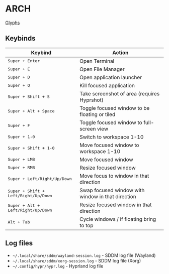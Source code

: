 # ARCH

[Glyphs](https://nerdfonts.ytyng.com/)

## Keybinds

| Keybind | Action |
|---------|--------|
| <kbd>Super + Enter</kbd> | Open Terminal |
| <kbd>Super + E</kbd> | Open File Manager |
| <kbd>Super + D</kbd> | Open application launcher |
| <kbd>Super + Q</kbd> | Kill focused application |
| <kbd>Super + Shift + S</kbd> | Take screenshot of area (requires Hyprshot) |
| <kbd>Super + Alt + Space</kbd> | Toggle focused window to be floating or tiled |
| <kbd>Super + F</kbd> | Toggle focused window to full-screen view |
| <kbd>Super + 1-0</kbd> | Switch to workspace 1-10 |
| <kbd>Super + Shift + 1-0</kbd> | Move focused window to workspace 1-10 |
| <kbd>Super + LMB</kbd> | Move focused window |
| <kbd>Super + RMB</kbd> | Resize focused window |
| <kbd>Super + Left/Right/Up/Down</kbd> | Move focus to window in that direction |
| <kbd>Super + Shift + Left/Right/Up/Down</kbd> | Swap focused window with window in that direction |
| <kbd>Super + Alt + Left/Right/Up/Down</kbd> | Resize focused window in that direction |
| <kbd>Alt + Tab</kbd> | Cycle windows / if floating bring to top |

## Log files

- `~/.local/share/sddm/wayland-session.log` - SDDM log file (Wayland)
- `~/.local/share/sddm/xorg-session.log` - SDDM log file (Xorg)
- `~/.config/hypr/hypr.log` - Hyprland log file
